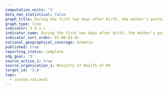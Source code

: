 ```yaml
---
computation_units: '%'
data_non_statistical: false
graph_title: During the first two days after birth, the mother's postnatal check
graph_type: line
indicator: 3.8.1.c
indicator_name: During the first two days after birth, the mother's postnatal check
indicator_sort_order: 03-08-01-0c
national_geographical_coverage: Armenia
published: true
reporting_status: complete
sdg_goal: '3'
source_active_1: true
source_organisation_1: Ministry of Health of RA
target_id: '3.8'
tags:
  - custom.national
---
```

